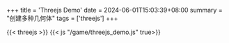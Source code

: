 +++
title = 'Threejs Demo'
date = 2024-06-01T15:03:39+08:00
summary = "创建多种几何体"
tags = ['threejs']
+++



{{< threejs >}}
{{< js "/game/threejs_demo.js" true>}}

